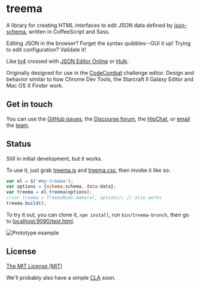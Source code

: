 treema
======

A library for creating HTML interfaces to edit JSON data defined by
 [json-schema](http://json-schema.org/), written in CoffeeScript and Sass.

Editing JSON in the browser? Forget the syntax quibbles--GUI it up! 
Trying to edit configuration? Validate it!

Like
 [tv4](https://github.com/geraintluff/tv4) crossed with 
 [JSON Editor Online](https://github.com/josdejong/jsoneditor/) or 
 [Hulk](https://github.com/kevinburke/hulk).

Originally designed for use in the [CodeCombat](http://codecombat.com/) challenge editor.
Design and behavior similar to how Chrome Dev Tools, the Starcraft II Galaxy Editor and Mac OS X Finder work. 

## Get in touch
You can use the [GitHub issues](https://github.com/sderickson/treema/issues), the
 [Discourse forum](http://discourse.codecombat.com/), the
 [HipChat](http://www.hipchat.com/g3plnOKqa), or
 [email](mailto:team@codecombat.com) the
 [team](http://codecombat.com/about).

## Status
Still in initial development, but it works.

To use it, just grab [treema.js](https://github.com/sderickson/treema/blob/master/treema.js) 
and [treema.css](https://github.com/sderickson/treema/blob/master/treema.css), then invoke it 
like so:

```javascript
var el = $('#my-treema');
var options = {schema:schema, data:data};
var treema = el.treema(options);
//var treema = TreemaNode.make(el, options); // also works
treema.build();
```

To try it out, you can clone it, `npm install`, run `bin/treema-brunch`, then go to 
[localhost:9090/test.html](http://localhost:9090/test.html).

![Prototype example](http://i.imgur.com/YZiciiu.png)

## License
[The MIT License (MIT)](https://github.com/sderickson/treema/blob/master/LICENSE)

We'll probably also have a simple [CLA](http://en.wikipedia.org/wiki/Contributor_License_Agreement) soon.